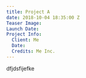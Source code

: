 ```yaml
---
title: Project A
date: 2018-10-04 18:35:00 Z
Teaser Image: 
Launch Date: 
Project Info:
  Client: Me
  Date: 
  Credits: Me Inc.
---
```


dfjdsfijefke